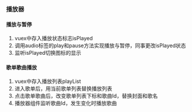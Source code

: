 ### 播放器
#### 播放与暂停
1. vuex中存入播放状态标志isPlayed
2. 调用audio标签的play和pause方法实现播放与暂停，同事更改isPlayed状态
3. 监听isPlayed切换图标的显示
#### 歌单歌曲播放
1. vuex中存入播放列表playList
2. 进入歌单后，用当前歌单列表替换播放列表
3. 点击歌单歌曲后，改变歌单列表下标和歌曲Id，替换封面和歌名
4. 播放器组件监听歌曲Id，发生变化时播放歌曲